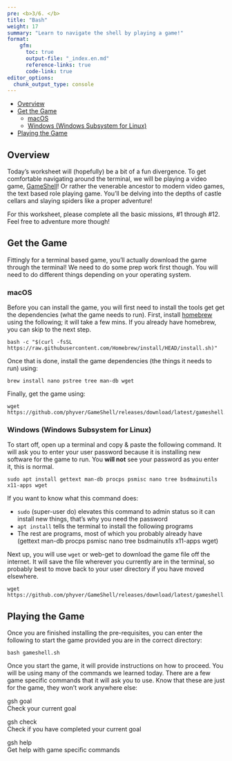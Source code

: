 ```yaml
---
pre: <b>3/6. </b>
title: "Bash"
weight: 17
summary: "Learn to navigate the shell by playing a game!"
format:
    gfm:
      toc: true
      output-file: "_index.en.md"
      reference-links: true
      code-link: true
editor_options: 
  chunk_output_type: console
---
```


- [Overview][]
- [Get the Game][]
  - [macOS][]
  - [Windows (Windows Subsystem for Linux)][]
- [Playing the Game][]

## Overview

Today’s worksheet will (hopefully) be a bit of a fun divergence. To get
comfortable navigating around the terminal, we will be playing a video
game, [GameShell][]! Or rather the venerable ancestor to modern video
games, the text based role playing game. You’ll be delving into the
depths of castle cellars and slaying spiders like a proper adventure!

For this worksheet, please complete all the basic missions, \#1 through
\#12. Feel free to adventure more though!

## Get the Game

Fittingly for a terminal based game, you’ll actually download the game
through the terminal! We need to do some prep work first though. You
will need to do different things depending on your operating system.

### macOS

Before you can install the game, you will first need to install the
tools get get the dependencies (what the game needs to run). First,
install [homebrew][] using the following; it will take a few mins. If
you already have homebrew, you can skip to the next step.

    bash -c "$(curl -fsSL https://raw.githubusercontent.com/Homebrew/install/HEAD/install.sh)"

Once that is done, install the game dependencies (the things it needs to
run) using:

    brew install nano pstree tree man-db wget

Finally, get the game using:

    wget https://github.com/phyver/GameShell/releases/download/latest/gameshell.sh

### Windows (Windows Subsystem for Linux)

To start off, open up a terminal and copy & paste the following command.
It will ask you to enter your user password because it is installing new
software for the game to run. You **will not** see your password as you
enter it, this is normal.

    sudo apt install gettext man-db procps psmisc nano tree bsdmainutils x11-apps wget

If you want to know what this command does:

- `sudo` (super-user do) elevates this command to admin status so it can
  install new things, that’s why you need the password
- `apt install` tells the terminal to install the following programs
- The rest are programs, most of which you probably already have
  (gettext man-db procps psmisc nano tree bsdmainutils x11-apps wget)

Next up, you will use `wget` or web-get to download the game file off
the internet. It will save the file wherever you currently are in the
terminal, so probably best to move back to your user directory if you
have moved elsewhere.

    wget https://github.com/phyver/GameShell/releases/download/latest/gameshell.sh

## Playing the Game

Once you are finished installing the pre-requisites, you can enter the
following to start the game provided you are in the correct directory:

    bash gameshell.sh

Once you start the game, it will provide instructions on how to proceed.
You will be using many of the commands we learned today. There are a few
game specific commands that it will ask you to use. Know that these are
just for the game, they won’t work anywhere else:

gsh goal  
Check your current goal

gsh check  
Check if you have completed your current goal

gsh help  
Get help with game specific commands

  [Overview]: #overview
  [Get the Game]: #get-the-game
  [macOS]: #macos
  [Windows (Windows Subsystem for Linux)]: #windows-windows-subsystem-for-linux
  [Playing the Game]: #playing-the-game
  [GameShell]: https://github.com/phyver/GameShell
  [homebrew]: https://brew.sh/
